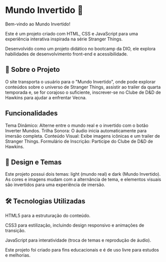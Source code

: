 # Mundo Invertido 🌌
Bem-vindo ao Mundo Invertido!

Este é um projeto criado com HTML, CSS e JavaScript para uma experiência interativa inspirada na série Stranger Things.

Desenvolvido como um projeto didático no bootcamp da DIO, ele explora habilidades de desenvolvimento front-end e acessibilidade.

## 📖 Sobre o Projeto
O site transporta o usuário para o "Mundo Invertido", onde pode explorar conteúdos sobre o universo de Stranger Things, assistir ao trailer da quarta temporada e, se for corajoso o suficiente, inscrever-se no Clube de D&D de Hawkins para ajudar a enfrentar Vecna.

## Funcionalidades
Tema Dinâmico: Alterne entre o mundo real e o invertido com o botão Inverter Mundos.
Trilha Sonora: O áudio inicia automaticamente para imersão completa.
Conteúdo Visual: Exibe imagens icônicas e um trailer de Stranger Things.
Formulário de Inscrição: Participe do Clube de D&D de Hawkins.

## 🎨 Design e Temas
Este projeto possui dois temas: light (mundo real) e dark (Mundo Invertido). As cores e imagens mudam com a alternância de tema, e elementos visuais são invertidos para uma experiência de imersão.

## 🛠 Tecnologias Utilizadas
HTML5 para a estruturação do conteúdo.

CSS3 para estilização, incluindo design responsivo e animações de transição.

JavaScript para interatividade (troca de temas e reprodução de áudio).

Este projeto foi criado para fins educacionais e é de uso livre para estudos e melhorias.
